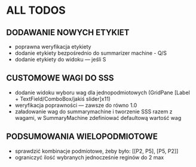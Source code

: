 # ALL TODOS

## DODAWANIE NOWYCH ETYKIET
- poprawna weryfikacja etykiety
- dodanie etykiety bezpośrednio do summarizer machine - Q/S
- dodanie etykiety do widoku — jeśli S

## CUSTOMOWE WAGI DO SSS
- dodanie widoku wyboru wag dla jednopodmiotowych (GridPane [Label + TextField/ComboBox/jakiś slider]x11)
- weryfikacja poprawności — zawsze do równo 1.0
- załadowanie wag do summarymachine i tworzenie SSS razem z wagami, w SummaryMachine zdefiniować defaultową wartość wag

## PODSUMOWANIA WIELOPODMIOTOWE
- sprawdzić kombinacje podmiotowe, żeby było: [[P2, P5], [P5, P2]]
- ograniczyć ilość wybranych jednocześnie reginów do 2 max
